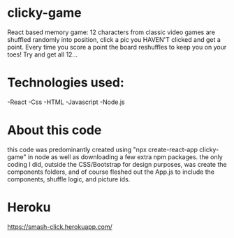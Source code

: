# clicky-game
React based memory game: 12 characters from classic video games are shuffled randomly into position, click a pic you HAVEN'T clicked
and get a point. Every time you score a point the board reshuffles to keep you on your toes! Try and get all 12...

# Technologies used:
-React
-Css
-HTML
-Javascript
-Node.js


# About this code
this code was predominantly created using "npx create-react-app clicky-game" in node as well as downloading a few extra npm packages.
the only coding I did, outside the CSS/Bootstrap for design purposes, was create the components folders, and of course fleshed out the App.js to include the components, shuffle logic, and picture ids.


# Heroku
https://smash-click.herokuapp.com/
